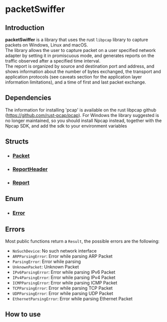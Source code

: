 # packetSwiffer
## Introduction
**packetSwiffer** is a library that uses the rust `libpcap` library to capture packets on Windows, Linux and macOS.\
The library allows the user to capture packet on a user specified network adapter by setting it in promiscuous mode, and generates reports on the traffic observed after a specified time interval.\
The report is organized by source and destination port and address, and shows information about the number of bytes exchanged, the transport and application protocols (see caveats section for the application layer information limitations), and a time of first and last packet exchange.

## Dependencies
The information for installing 'pcap' is available on the rust libpcap github (https://github.com/rust-pcap/pcap). For Windows the library suggested is no longer maintained, so you should install Npcap instead, together with the Npcap SDK, and add the sdk to your environment variables

## Structs

- ### [Packet](./docs/struct/packet.md)
- ### [ReportHeader](./docs/struct/reportHeader.md)
- ### [Report](./docs/struct/report.md)


## Enum

- ### [Error](./docs/enum/error.md)

## Errors
Most public functions return a `Result`, the possible errors are the following:

* `NoSuchDevice`: No such network interface
* `ARPParsingError`: Error while parsing ARP Packet
* `ParsingError`: Error while parsing
* `UnknownPacket`: Unknown Packet
* `IPv6ParsingError`: Error while parsing IPv6 Packet
* `IPv4ParsingError`: Error while parsing IPv4 Packet
* `ICMPParsingError`: Error while parsing ICMP Packet
* `TCPParsingError`: Error while parsing TCP Packet
* `UDPParsingError`: Error while parsing UDP Packet
* `EthernetParsingError`: Error while parsing Ethernet Packet

## How to use

